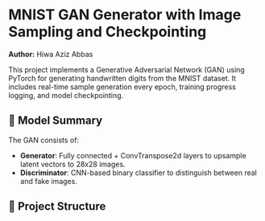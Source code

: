 # MNIST GAN Generator with Image Sampling and Checkpointing
**Author:** Hiwa Aziz Abbas

This project implements a Generative Adversarial Network (GAN) using PyTorch for generating handwritten digits from the MNIST dataset. It includes real-time sample generation every epoch, training progress logging, and model checkpointing.

## 🧠 Model Summary

The GAN consists of:
- **Generator**: Fully connected + ConvTranspose2d layers to upsample latent vectors to 28x28 images.
- **Discriminator**: CNN-based binary classifier to distinguish between real and fake images.

## 📁 Project Structure


